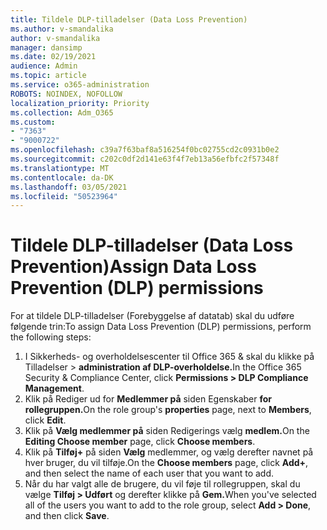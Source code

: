 ```yaml
---
title: Tildele DLP-tilladelser (Data Loss Prevention)
ms.author: v-smandalika
author: v-smandalika
manager: dansimp
ms.date: 02/19/2021
audience: Admin
ms.topic: article
ms.service: o365-administration
ROBOTS: NOINDEX, NOFOLLOW
localization_priority: Priority
ms.collection: Adm_O365
ms.custom:
- "7363"
- "9000722"
ms.openlocfilehash: c39a7f63baf8a516254f0bc02755cd2c0931b0e2
ms.sourcegitcommit: c202c0df2d141e63f4f7eb13a56efbfc2f57348f
ms.translationtype: MT
ms.contentlocale: da-DK
ms.lasthandoff: 03/05/2021
ms.locfileid: "50523964"
---
```

# <a name="assign-data-loss-prevention-dlp-permissions"></a><span data-ttu-id="2d998-102">Tildele DLP-tilladelser (Data Loss Prevention)</span><span class="sxs-lookup"><span data-stu-id="2d998-102">Assign Data Loss Prevention (DLP) permissions</span></span>

<span data-ttu-id="2d998-103">For at tildele DLP-tilladelser (Forebyggelse af datatab) skal du udføre følgende trin:</span><span class="sxs-lookup"><span data-stu-id="2d998-103">To assign Data Loss Prevention (DLP) permissions, perform the following steps:</span></span>

1. <span data-ttu-id="2d998-104">I Sikkerheds- og overholdelsescenter til Office 365 & skal du klikke på Tilladelser > **administration af DLP-overholdelse.**</span><span class="sxs-lookup"><span data-stu-id="2d998-104">In the Office 365 Security & Compliance Center, click **Permissions > DLP Compliance Management**.</span></span>
2. <span data-ttu-id="2d998-105">Klik på Rediger ud for **Medlemmer på** siden Egenskaber **for** **rollegruppen.**</span><span class="sxs-lookup"><span data-stu-id="2d998-105">On the role group's **properties** page, next to **Members**, click **Edit**.</span></span>
3. <span data-ttu-id="2d998-106">Klik på **Vælg medlemmer på** siden Redigerings vælg **medlem.**</span><span class="sxs-lookup"><span data-stu-id="2d998-106">On the **Editing Choose member** page, click **Choose members**.</span></span>
4. <span data-ttu-id="2d998-107">Klik på **Tilføj+** på siden **Vælg** medlemmer, og vælg derefter navnet på hver bruger, du vil tilføje.</span><span class="sxs-lookup"><span data-stu-id="2d998-107">On the **Choose members** page, click **Add+**, and then select the name of each user that you want to add.</span></span>
5. <span data-ttu-id="2d998-108">Når du har valgt alle de brugere, du vil føje til rollegruppen, skal du vælge **Tilføj > Udført** og derefter klikke på **Gem.**</span><span class="sxs-lookup"><span data-stu-id="2d998-108">When you've selected all of the users you want to add to the role group, select **Add > Done**, and then click **Save**.</span></span>
